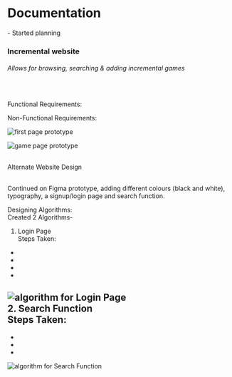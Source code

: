 <!-- starting on incremental game search website -->
<!-- changed idea from chatbot (no chatbot code so unable to produce) -->
<!-- planning start - -->
<!-- search function -->
<!-- redirect function -->
<!-- add game function -->

<h1>Documentation<br></h1>
<p>- Started planning<br></p>
<h3>Incremental website<br></h3>
<h6>Allows for browsing, searching & adding incremental games</h6><br>

Functional Requirements: <br>


Non-Functional Requirements: <br>


![first page prototype](C:\Users\seeda\OneDrive\Documents\GitHub\projects\image.jpg)

![game page prototype](C:\Users\seeda\OneDrive\Documents\GitHub\projects\image2.jpg)

<br>Alternate Website Design<br>

<br>Continued on Figma prototype, adding different colours (black and white), typography, a signup/login page and search function. <br>

 Designing Algorithms:<br>
 Created 2 Algorithms-
<br>
1. Login Page<br>
Steps Taken:
-
-
-
-

![algorithm for Login Page]()<br>
2. Search Function<br>
Steps Taken:
-
-
-
-
![algorithm for Search Function]()<br>


